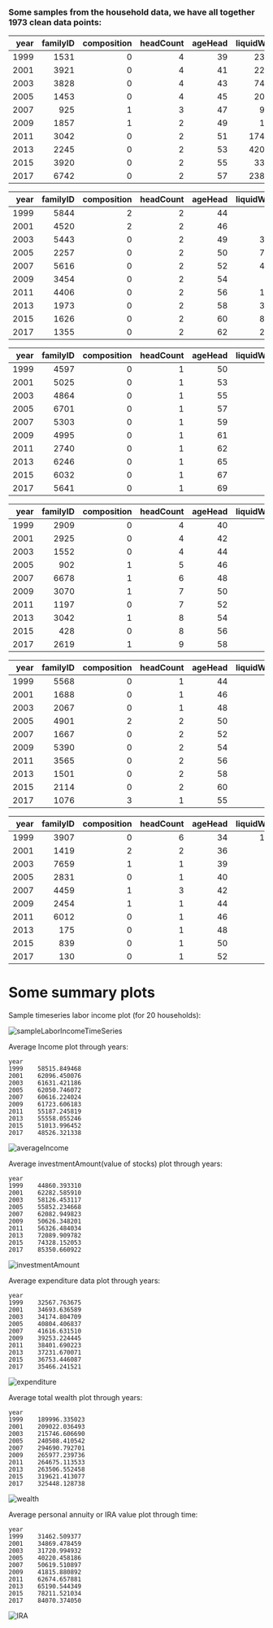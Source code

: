 ### Some samples from the household data, we have all together 1973 clean data points:
|   year |   familyID |   composition |   headCount |   ageHead |   liquidWealth |   laborIncome |   costPerPerson |   totalExpense |   participation |   investmentAmount |   annuityIRA |   wealthWithoutHomeEquity |   wealthWithHomeEquity | maritalStatus   | employmentStatus   | education    | race   | industry      |
|-------:|-----------:|--------------:|------------:|----------:|---------------:|--------------:|----------------:|---------------:|----------------:|-------------------:|-------------:|--------------------------:|-----------------------:|:----------------|:-------------------|:-------------|:-------|:--------------|
|   1999 |       1531 |             0 |           4 |        39 |         234848 |        704545 |         23175.3 |        78945.4 |               1 |             469696 |       352272 |                   1115530 |                1373863 | Married         | Working            | postGraduate | White  | finance       |
|   2001 |       3921 |             0 |           4 |        41 |         221212 |       1106060 |         16642.7 |        60187.4 |               1 |             331818 |       276515 |                    895909 |                1371515 | Married         | Working            | postGraduate | White  | finance       |
|   2003 |       3828 |             0 |           4 |        43 |         742424 |        981060 |         29959.1 |       112988   |               1 |             530303 |       371212 |                   2169469 |                2636136 | Married         | Working            | postGraduate | White  | finance       |
|   2005 |       1453 |             0 |           4 |        45 |         200000 |        875000 |         45581.4 |       182326   |               1 |             130000 |       400000 |                   1518000 |                2618000 | Married         | Working            | postGraduate | White  | finance       |
|   2007 |        925 |             1 |           3 |        47 |          93939 |        947848 |         76452.9 |       244156   |               1 |            3287878 |       751515 |                   5326363 |                6430151 | Married         | Working            | postGraduate | White  | finance       |
|   2009 |       1857 |             1 |           2 |        49 |          18181 |       1181818 |        128192   |       282022   |               1 |            3636363 |            0 |                   5668181 |                6464545 | Married         | Working            | postGraduate | White  | finance       |
|   2011 |       3042 |             0 |           2 |        51 |        1742424 |       1132575 |         74585.2 |       171222   |               1 |            2178030 |      1306818 |                   7222348 |                8285227 | Married         | Working            | postGraduate | White  | finance       |
|   2013 |       2245 |             0 |           2 |        53 |        4204545 |        845113 |         68821.9 |       163685   |               1 |             504545 |       420454 |                   8071045 |                8962409 | Married         | Working            | postGraduate | White  | finance       |
|   2015 |       3920 |             0 |           2 |        55 |         330303 |        198181 |         62492.4 |       151358   |               1 |            2477272 |      1651515 |                  10032954 |               10032954 | Married         | Working            | postGraduate | White  | finance       |
|   2017 |       6742 |             0 |           2 |        57 |        2386363 |             0 |         35199.8 |        88502.3 |               1 |            3977272 |      1590909 |                  12082954 |               12759090 | Married         | retired            | postGraduate | White  | otherIndustry |


|   year |   familyID |   composition |   headCount |   ageHead |   liquidWealth |   laborIncome |   costPerPerson |   totalExpense |   participation |   investmentAmount |   annuityIRA |   wealthWithoutHomeEquity |   wealthWithHomeEquity | maritalStatus   | employmentStatus   | education    | race   | industry      |
|-------:|-----------:|--------------:|------------:|----------:|---------------:|--------------:|----------------:|---------------:|----------------:|-------------------:|-------------:|--------------------------:|-----------------------:|:----------------|:-------------------|:-------------|:-------|:--------------|
|   1999 |       5844 |             2 |           2 |        44 |           5871 |        176136 |         50105.2 |        85340.4 |               1 |             106856 |            0 |                    160284 |                 217821 | Separated       | Working            | postGraduate | White  | finance       |
|   2001 |       4520 |             2 |           2 |        46 |           1106 |        265454 |         35404.3 |        64018.8 |               1 |              82954 |       663636 |                    830651 |                 963378 | Separated       | Working            | postGraduate | White  | finance       |
|   2003 |       5443 |             0 |           2 |        49 |          37121 |        357424 |         44336.2 |        83605.4 |               1 |              26515 |            0 |                    148484 |                 275757 | Married         | Working            | postGraduate | White  | finance       |
|   2005 |       2257 |             0 |           2 |        50 |          75000 |        311000 |         64681   |       129362   |               1 |              75000 |        10000 |                    203000 |                 463000 | Married         | Working            | postGraduate | White  | finance       |
|   2007 |       5616 |             0 |           2 |        52 |          46969 |        385151 |         51094.5 |       108782   |               1 |              46969 |        56363 |                    247060 |                 716757 | Married         | Working            | postGraduate | White  | finance       |
|   2009 |       3454 |             0 |           2 |        54 |           3636 |        420000 |         50995.9 |       112191   |               1 |              18181 |         9090 |                     55454 |                 460000 | Married         | Working            | postGraduate | White  | finance       |
|   2011 |       4406 |             0 |           2 |        56 |          13068 |        339772 |         55870.8 |       128260   |               1 |               8712 |         8712 |                    101931 |                 328446 | Married         | Working            | postGraduate | White  | finance       |
|   2013 |       1973 |             0 |           2 |        58 |          33636 |        336363 |         40164.9 |        95527.3 |               1 |              16818 |        12613 |                    210227 |                 462500 | Married         | Working            | postGraduate | White  | finance       |
|   2015 |       1626 |             0 |           2 |        60 |          82575 |        371590 |         42445.8 |       102804   |               1 |              20643 |        12386 |                    181666 |                 322045 | Married         | Working            | postGraduate | White  | finance       |
|   2017 |       1355 |             0 |           2 |        62 |          23863 |        509090 |         51497.9 |       129481   |               1 |              19886 |        11931 |                    194886 |                 393750 | Married         | Working            | postGraduate | White  | otherIndustry |


|   year |   familyID |   composition |   headCount |   ageHead |   liquidWealth |   laborIncome |   costPerPerson |   totalExpense |   participation |   investmentAmount |   annuityIRA |   wealthWithoutHomeEquity |   wealthWithHomeEquity | maritalStatus   | employmentStatus   | education    | race   | industry      |
|-------:|-----------:|--------------:|------------:|----------:|---------------:|--------------:|----------------:|---------------:|----------------:|-------------------:|-------------:|--------------------------:|-----------------------:|:----------------|:-------------------|:-------------|:-------|:--------------|
|   1999 |       4597 |             0 |           1 |        50 |            469 |         58125 |         45322.2 |        38597   |               0 |                  0 |            0 |                      2583 |                  17848 | Divorced        | Working            | postGraduate | Black  | service       |
|   2001 |       5025 |             0 |           1 |        53 |              0 |         59727 |         29251.4 |        26446.5 |               0 |                  0 |       442424 |                    453484 |                 475606 | Divorced        | Working            | postGraduate | Black  | service       |
|   2003 |       4864 |             0 |           1 |        55 |            424 |         75257 |         27971.5 |        26373.2 |               0 |                  0 |            0 |                      8909 |                  49212 | Divorced        | Working            | postGraduate | Black  | service       |
|   2005 |       6701 |             0 |           1 |        57 |           2000 |         59600 |         72130   |        72130   |               0 |                  0 |        98000 |                    130000 |                 153000 | Divorced        | Working            | postGraduate | Black  | service       |
|   2007 |       5303 |             0 |           1 |        59 |            563 |             0 |         48927.2 |        52083.8 |               0 |                  0 |        46969 |                    113290 |                 184684 | Divorced        | retired            | postGraduate | Black  | service       |
|   2009 |       4995 |             0 |           1 |        61 |            272 |           363 |         31907.9 |        35098.7 |               0 |                  0 |            0 |                     18454 |                 113909 | Divorced        | retired            | postGraduate | Black  | service       |
|   2011 |       2740 |             0 |           1 |        62 |              0 |             0 |         24795.7 |        28461.2 |               0 |                  0 |            0 |                     24393 |                  87992 | Divorced        | retired            | postGraduate | Black  | service       |
|   2013 |       6246 |             0 |           1 |        65 |            840 |             0 |         30736   |        36550.9 |               0 |                  0 |            0 |                       672 |                   5718 | Divorced        | retired            | postGraduate | Black  | service       |
|   2015 |       6032 |             0 |           1 |        67 |            330 |             0 |         32305.4 |        39122.2 |               0 |                  0 |            0 |                     16845 |                  44095 | Divorced        | retired            | postGraduate | Black  | service       |
|   2017 |       5641 |             0 |           1 |        69 |             39 |             0 |         33020   |        41510.9 |               0 |                  0 |            0 |                      7994 |                  99471 | Divorced        | retired            | postGraduate | Black  | otherIndustry |


|   year |   familyID |   composition |   headCount |   ageHead |   liquidWealth |   laborIncome |   costPerPerson |   totalExpense |   participation |   investmentAmount |   annuityIRA |   wealthWithoutHomeEquity |   wealthWithHomeEquity | maritalStatus   | employmentStatus   | education   | race   | industry      |
|-------:|-----------:|--------------:|------------:|----------:|---------------:|--------------:|----------------:|---------------:|----------------:|-------------------:|-------------:|--------------------------:|-----------------------:|:----------------|:-------------------|:------------|:-------|:--------------|
|   1999 |       2909 |             0 |           4 |        40 |            234 |             0 |         4757.17 |       16205.1  |               0 |                  0 |            0 |                     -5401 |                  -5401 | Divorced        | keepHouse          | highSchool  | White  | service       |
|   2001 |       2925 |             0 |           4 |        42 |             39 |          1327 |         5710.38 |       20651.3  |               0 |                  0 |            0 |                     -5711 |                  -5711 | Divorced        | Working            | highSchool  | White  | service       |
|   2003 |       1552 |             0 |           4 |        44 |             42 |             0 |         3342.6  |       12606.4  |               0 |                  0 |            0 |                     -7169 |                  -7169 | Divorced        | unemployed         | highSchool  | White  | service       |
|   2005 |        902 |             1 |           5 |        46 |            574 |             0 |         3201.9  |       16009.5  |               0 |                  0 |            0 |                     -7926 |                  -7926 | Divorced        | keepHouse          | highSchool  | White  | service       |
|   2007 |       6678 |             1 |           6 |        48 |              9 |             0 |         2212.62 |       14132.2  |               0 |                  0 |            0 |                     -9384 |                  -9384 | Divorced        | keepHouse          | highSchool  | White  | service       |
|   2009 |       3070 |             1 |           7 |        50 |              4 |             0 |         2436.95 |       18764.5  |               0 |                  0 |            0 |                      1822 |                   1822 | Divorced        | keepHouse          | highSchool  | White  | service       |
|   2011 |       1197 |             0 |           7 |        52 |           1188 |             0 |         1223.09 |        9827.27 |               0 |                  0 |            0 |                      1972 |                   1972 | Divorced        | keepHouse          | highSchool  | White  | service       |
|   2013 |       3042 |             1 |           8 |        54 |              8 |             0 |         1693.22 |       16108.5  |               0 |                  0 |            0 |                        47 |                     47 | Divorced        | keepHouse          | highSchool  | White  | service       |
|   2015 |        428 |             0 |           8 |        56 |            206 |             0 |         1621.26 |       15706.9  |               0 |                  0 |            0 |                     12262 |                  12262 | Divorced        | disabled           | highSchool  | White  | service       |
|   2017 |       2619 |             1 |           9 |        58 |             11 |             0 |         3344    |       37835    |               0 |                  0 |            0 |                     18307 |                  18307 | Divorced        | disabled           | highSchool  | White  | otherIndustry |


|   year |   familyID |   composition |   headCount |   ageHead |   liquidWealth |   laborIncome |   costPerPerson |   totalExpense |   participation |   investmentAmount |   annuityIRA |   wealthWithoutHomeEquity |   wealthWithHomeEquity | maritalStatus   | employmentStatus   | education    | race   | industry      |
|-------:|-----------:|--------------:|------------:|----------:|---------------:|--------------:|----------------:|---------------:|----------------:|-------------------:|-------------:|--------------------------:|-----------------------:|:----------------|:-------------------|:-------------|:-------|:--------------|
|   1999 |       5568 |             0 |           1 |        44 |              0 |          3170 |         6032.45 |        5137.31 |               0 |                  0 |            0 |                     -1526 |                  -1526 | Divorced        | jail               | highSchool   | Black  | manufacturing |
|   2001 |       1688 |             0 |           1 |        46 |              0 |             0 |         1468.04 |        1327.27 |               0 |                  0 |            0 |                         0 |                      0 | Divorced        | disabled           | highSchool   | Black  | manufacturing |
|   2003 |       2067 |             0 |           1 |        48 |            212 |         12727 |        15624.7  |       14731.8  |               0 |                  0 |            0 |                      2015 |                   2015 | Divorced        | Working            | college      | Black  | manufacturing |
|   2005 |       4901 |             2 |           2 |        50 |              0 |         21000 |         6541    |       13082    |               0 |                  0 |            0 |                         0 |                      0 | Married         | Working            | college      | Black  | manufacturing |
|   2007 |       1667 |             0 |           2 |        52 |              0 |         19727 |         8898.74 |       18945.7  |               0 |                  0 |            0 |                      1221 |                   1221 | Married         | Working            | college      | Black  | manufacturing |
|   2009 |       5390 |             0 |           2 |        54 |              0 |          3636 |         2652.89 |        5836.36 |               0 |                  0 |            0 |                         0 |                      0 | Married         | disabled           | highSchool   | Black  | manufacturing |
|   2011 |       3565 |             0 |           2 |        56 |              0 |         18243 |        11250.1  |       25826.2  |               0 |                  0 |            0 |                      2613 |                   2613 | Married         | unemployed         | highSchool   | Black  | manufacturing |
|   2013 |       1501 |             0 |           2 |        58 |              0 |          4460 |         7330.09 |       17433.7  |               0 |                  0 |            0 |                         0 |                      0 | Married         | retired            | highSchool   | Black  | manufacturing |
|   2015 |       2114 |             0 |           2 |        60 |              0 |          3715 |         6082.33 |       14731.5  |               0 |                  0 |            0 |                    -76795 |                 -76795 | Married         | keepHouse          | highSchool   | Black  | manufacturing |
|   2017 |       1076 |             3 |           1 |        55 |              7 |             0 |        11374.3  |       14299.1  |               0 |                  0 |            0 |                    -47719 |                 -47719 | Divorced        | keepHouse          | postGraduate | Black  | otherIndustry |


|   year |   familyID |   composition |   headCount |   ageHead |   liquidWealth |   laborIncome |   costPerPerson |   totalExpense |   participation |   investmentAmount |   annuityIRA |   wealthWithoutHomeEquity |   wealthWithHomeEquity | maritalStatus   | employmentStatus   | education   | race   | industry      |
|-------:|-----------:|--------------:|------------:|----------:|---------------:|--------------:|----------------:|---------------:|----------------:|-------------------:|-------------:|--------------------------:|-----------------------:|:----------------|:-------------------|:------------|:-------|:--------------|
|   1999 |       3907 |             0 |           6 |        34 |          11742 |         47439 |         3695.31 |        18881.8 |               0 |                  0 |            0 |                     64583 |                  64583 | neverMarried    | Working            | college     | Black  | manufacturing |
|   2001 |       1419 |             2 |           2 |        36 |              0 |         22121 |         7034.38 |        12719.7 |               0 |                  0 |            0 |                         0 |                      0 | neverMarried    | Working            | college     | Black  | manufacturing |
|   2003 |       7659 |             1 |           1 |        39 |              0 |         25454 |        21012.8  |        19812.1 |               0 |                  0 |            0 |                      5303 |                   5303 | neverMarried    | Working            | college     | Black  | manufacturing |
|   2005 |       2831 |             0 |           1 |        40 |              0 |         22000 |        16045    |        16045   |               0 |                  0 |            0 |                         0 |                      0 | neverMarried    | Working            | college     | Black  | manufacturing |
|   2007 |       4459 |             1 |           3 |        42 |              0 |         23484 |         7736.24 |        24706.1 |               0 |                  0 |            0 |                     18787 |                  18787 | neverMarried    | Working            | college     | Black  | manufacturing |
|   2009 |       2454 |             1 |           1 |        44 |              0 |         27272 |        16446.3  |        18090.9 |               0 |                  0 |            0 |                      4545 |                   4545 | Separated       | Working            | college     | Black  | manufacturing |
|   2011 |       6012 |             0 |           1 |        46 |              0 |         26136 |        22147.9  |        25422   |               0 |                  0 |            0 |                      3484 |                   3484 | Separated       | unemployed         | college     | Black  | manufacturing |
|   2013 |        175 |             0 |           1 |        48 |              0 |         20181 |        10317    |        12268.9 |               0 |                  0 |            0 |                         0 |                      0 | Divorced        | temporalLeave      | college     | Black  | manufacturing |
|   2015 |        839 |             0 |           1 |        50 |              0 |             0 |        10828.2  |        13113   |               0 |                  0 |            0 |                     -1651 |                  -1651 | Divorced        | disabled           | college     | Black  | manufacturing |
|   2017 |        130 |             0 |           1 |        52 |              0 |             0 |         9670.92 |        12157.7 |               0 |                  0 |            0 |                         0 |                      0 | Divorced        | disabled           | college     | Black  | service       |

   

# Some summary plots

Sample timeseries labor income plot (for 20 households): 

![sampleLaborIncomeTimeSeries](/Users/lee/Desktop/sampleLaborIncomeTimeSeries.png)

Average Income plot through years:

```
year
1999    58515.849468
2001    62096.450076
2003    61631.421186
2005    62050.746072
2007    60616.224024
2009    61723.606183
2011    55187.245819
2013    55558.055246
2015    51013.996452
2017    48526.321338
```

![averageIncome](/Users/lee/Desktop/averageIncome.png)

Average investmentAmount(value of stocks) plot through years:

```
year
1999    44860.393310
2001    62282.585910
2003    58126.453117
2005    55852.234668
2007    62082.949823
2009    50626.348201
2011    56326.484034
2013    72089.909782
2015    74328.152053
2017    85350.660922
```

![investmentAmount](/Users/lee/Desktop/investmentAmount.png)

Average expenditure data plot through years:

```
year
1999    32567.763675
2001    34693.636589
2003    34174.804709
2005    40804.406837
2007    41616.631510
2009    39253.224445
2011    38401.690223
2013    37231.670071
2015    36753.446087
2017    35466.241521
```

![expenditure](/Users/lee/Desktop/expenditure.png)

Average total wealth plot through years:

```
year
1999    189996.335023
2001    209022.036493
2003    215746.606690
2005    240508.410542
2007    294690.792701
2009    265977.239736
2011    264675.113533
2013    263506.552458
2015    319621.413077
2017    325448.128738
```

![wealth](/Users/lee/Desktop/wealth.png)

Average personal annuity or IRA value plot through time:

```
year
1999    31462.509377
2001    34869.478459
2003    31720.994932
2005    40220.458186
2007    50619.510897
2009    41815.880892
2011    62674.657881
2013    65190.544349
2015    78211.521034
2017    84070.374050
```

![IRA](/Users/lee/Desktop/IRA.png)

